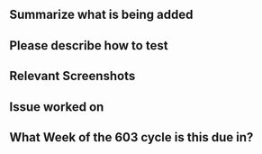 <!---
Pull request template for 603 Game 3. Feel free to remove comments as you fill out information.
--->
## Summarize what is being added
<!--- Can use bullet lists here to cover new additions, but give a bit more detail than what is given in commit messages --->

## Please describe how to test
<!---Give the important steps needed for testing your main changes--->

## Relevant Screenshots
<!---Paste in some screenshots to help reduce need of excess testing. If screenshots are not relevant here, then remove this section--->

## Issue worked on
<!---Paste in a link to the issue this PR addresses--->

## What Week of the 603 cycle is this due in?
<!---Only need to indicate here which week/deliverable the PR is for--->
